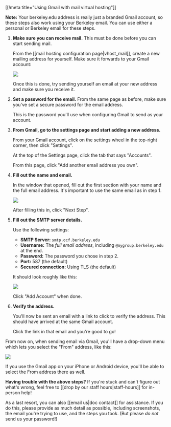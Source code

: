 [[!meta title="Using Gmail with mail virtual hosting"]]

**Note:** Your berkeley.edu address is really just a branded Gmail account, so
these steps also work using your Berkeley email. You can use either a personal
or Berkeley email for these steps.

1. **Make sure you can receive mail.** This must be done before you can start
   sending mail.

   From the [[mail hosting configuration page|vhost_mail]], create a new
   mailing address for yourself. Make sure it forwards to your Gmail account:

   ![](https://i.fluffy.cc/zBz5DtjQbDpR7nGDrZXJnNDrtPDkxtmR.png)

   Once this is done, try sending yourself an email at your new address and
   make sure you receive it.

2. **Set a password for the email.** From the same page as before, make sure
   you've set a secure password for the email address.

   This is the password you'll use when configuring Gmail to send as your account.

3. **From Gmail, go to the settings page and start adding a new address.**

   From your Gmail account, click on the settings wheel in the top-right
   corner, then click "Settings".

   At the top of the Settings page, click the tab that says "Accounts".

   From this page, click "Add another email address you own".

4. **Fill out the name and email.**

   In the window that opened, fill out the first section with your name and the
   full email address. It's important to use the same email as in step 1.

   ![](https://i.fluffy.cc/pp80jlHtz7M7CVvN2qBTpjc8sVBXLx42.png)

   After filling this in, click "Next Step".

5. **Fill out the SMTP server details.**

   Use the following settings:

     * **SMTP Server:** `smtp.ocf.berkeley.edu`
     * **Username:** The *full email address*, including `@mygroup.berkeley.edu` at the end.
     * **Password:** The password you chose in step 2.
     * **Port:** 587 (the default)
     * **Secured connection:** Using TLS (the default)

   It should look roughly like this:

   ![](https://i.fluffy.cc/Zk7LNFs9Brh2vn1vLnlCH2JbHqWQ6mln.png)

   Click "Add Account" when done.

6. **Verify the address.**

   You'll now be sent an email with a link to click to verify the address. This
   should have arrived at the same Gmail account.

   Click the link in that email and you're good to go!


From now on, when sending email via Gmail, you'll have a drop-down menu which
lets you select the "From" address, like this:

![](https://i.fluffy.cc/NlrKSbQG16MM6H2K6ZZF4l26D1pGBgjx.png)

If you use the Gmail app on your iPhone or Android device, you'll be able to
select the From address there as well.

**Having trouble with the above steps?** If you're stuck and can't figure out
what's wrong, feel free to [[drop by our staff hours|staff-hours]] for
in-person help!

As a last resort, you can also [[email us|doc contact]] for assistance. If you
do this, please provide as much detail as possible, including screenshots, the
email you're trying to use, and the steps you took. (But please *do not* send
us your password!)
